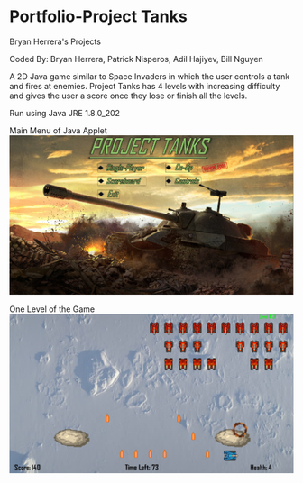 # Portfolio-Project Tanks
Bryan Herrera's Projects

Coded By:
Bryan Herrera, Patrick Nisperos, Adil Hajiyev, Bill Nguyen

A 2D Java game similar to Space Invaders in which the user controls a tank and fires at enemies. Project Tanks has 4 levels with increasing difficulty and gives the user
a score once they lose or finish all the levels.

Run using Java JRE 1.8.0_202

Main Menu of Java Applet
![mainmenu](https://github.com/BryanHerrera19/Portfolio/blob/9db5d70ec9dc6b691de907812e628e62e784c030/project-tanks/Project%20Tanks%20Applet%20Snippets/main-menu.PNG?raw=true)

One Level of the Game
![level3](https://github.com/BryanHerrera19/Portfolio/blob/7522bf6b091fa3ee8bdf30974238a66a342e31a6/project-tanks/Project%20Tanks%20Applet%20Snippets/Level%203%20Deletion.PNG?raw=true)

